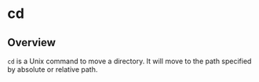 # cd

## Overview
`cd` is a Unix command to move a directory. It will move to the path specified by absolute or relative path.
